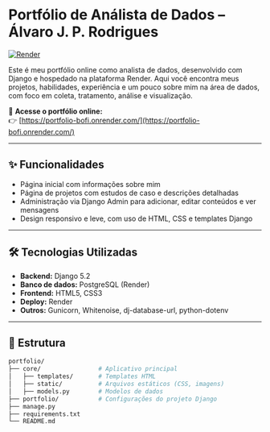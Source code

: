 # Portfólio de Análista de Dados – Álvaro J. P. Rodrigues

[![Render](https://img.shields.io/badge/deploy-render-green?style=flat-square)](https://portfolio-bofi.onrender.com/)

Este é meu portfólio online como analista de dados, desenvolvido com Django e hospedado na plataforma Render. Aqui você encontra meus projetos, habilidades, experiência e um pouco sobre mim na área de dados, com foco em coleta, tratamento, análise e visualização.

🔗 **Acesse o portfólio online:**  
👉 [https://portfolio-bofi.onrender.com/](https://portfolio-bofi.onrender.com/)

---

## ✨ Funcionalidades

- Página inicial com informações sobre mim
- Página de projetos com estudos de caso e descrições detalhadas
- Administração via Django Admin para adicionar, editar conteúdos e ver mensagens
- Design responsivo e leve, com uso de HTML, CSS e templates Django

---

## 🛠️ Tecnologias Utilizadas

- **Backend:** Django 5.2
- **Banco de dados:** PostgreSQL (Render)
- **Frontend:** HTML5, CSS3
- **Deploy:** Render
- **Outros:** Gunicorn, Whitenoise, dj-database-url, python-dotenv

---

## 📂 Estrutura

```bash
portfolio/
├── core/                # Aplicativo principal
│   ├── templates/       # Templates HTML
│   ├── static/          # Arquivos estáticos (CSS, imagens)
│   ├── models.py        # Modelos de dados
├── portfolio/           # Configurações do projeto Django
├── manage.py
├── requirements.txt
└── README.md
